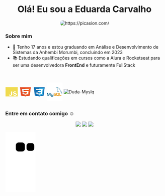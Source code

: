 <h1 align="center"> Olá! Eu sou a Eduarda Carvalho </h1>
<div  align="center" > 
 <img src="https://i.picasion.com/pic92/21a05531b85fa3122249b87cc9018b0b.gif" height="150" style="border-radius:50px;"  alt="https://picasion.com/" />
</div>  

### Sobre mim
- 🌱 Tenho 17 anos e estou graduando em Análise e Desenvolvimento de Sistemas da Anhembi Morumbi, concluindo em 2023
- 📚  Estudando qualificações em cursos como a Alura e Rocketseat para ser uma desenvolvedora **FrontEnd** e futuramente FullStack

##

  
<div style="display: inline_block"><br>
  <img align="center" alt="Duda-Js" height="30" width="40" src="https://raw.githubusercontent.com/devicons/devicon/master/icons/javascript/javascript-plain.svg">
  <img align="center" alt="Duda-HTML" height="30" width="40" src="https://raw.githubusercontent.com/devicons/devicon/master/icons/html5/html5-original.svg">
  <img align="center" alt="Duda-CSS" height="30" width="40" src="https://raw.githubusercontent.com/devicons/devicon/master/icons/css3/css3-original.svg">
  <img align="center" alt="Duda-Myslq" height="60" width="50" src="https://raw.githubusercontent.com/devicons/devicon/master/icons/mysql/mysql-original-wordmark.svg">
  <img align="center" alt="Duda-Myslq" height="30" width="70" src="https://img.shields.io/badge/React-20232A?style=for-the-badge&logo=react&logoColor=61DAFB">
</div>  
  
##
  
### Entre em contato comigo ☺
<div align="center"> 
  <a href="https://instagram.com/_eduarda.cr" target="_blank"><img src="https://img.shields.io/badge/-Instagram-%23E4405F?style=for-the-badge&logo=instagram&logoColor=white" target="_blank"></a>
  <a href = "mailto:eduardacarvalho9833@gmail.com"><img src="https://img.shields.io/badge/Gmail-D14836?style=for-the-badge&logo=gmail&logoColor=white" target="_blank"></a>
  <a href="https://www.linkedin.com/in/eduardacarvalho9833/" target="_blank"><img src="https://img.shields.io/badge/-LinkedIn-%230077B5?style=for-the-badge&logo=linkedin&logoColor=white" target="_blank"></a> 
</div>
 
![Snake animation](https://github.com/eduardacarvalho00/eduardacarvalho00/blob/output/github-contribution-grid-snake.svg)
